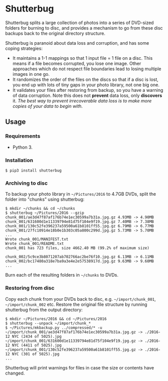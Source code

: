 # Shutterbug

Shutterbug splits a large collection of photos into a series of DVD-sized folders for burning to disc, and provides a mechanism to go from these disc backups back to the original directory structure.

Shutterbug is paranoid about data loss and corruption, and has some coping
strategies:

* It maintains a 1-1 mappings so that 1 input file = 1 file on a disc. This
  means if a file becomes corrupted, you lose one image. Other approaches which
  do not respect file boundaries lead to losing multiple images in one go.
* It randomizes the order of the files on the discs so that if a disc is lost,
  you end up with lots of tiny gaps in your photo library, not one big one.
* It validates your files after restoring from backup, so you have a warning of
  data corruption. Note this does not **prevent** data loss, only **discovers**
  it. *The best way to prevent irrecoverable data loss is to make more copies of
  your data to begin with.*

## Usage

### Requirements

* Python 3.

### Installation

```
$ pip3 install shutterbug
```

### Archiving to disc

To backup your photo library in `~/Pictures/2016` to 4.7GB DVDs, split the folder into "chunks" using shutterbug:

```
$ mkdir ~/chunks && cd ~/chunks
$ shutterbug ~/Pictures/2016 --gzip
chunk_001/ae3d47f87af176b74e1ec30599a7b31a.jpg.gz 4.93MB -> 4.90MB
chunk_001/631600d1e11339794e81d75f104e9f19.jpg.gz 7.40MB -> 7.38MB
chunk_001/130c52fe396237a59500a61b8101ff55.jpg.gz 6.79MB -> 6.77MB
chunk_001/27fc10914e18b0e1b303c05a800c299d.jpg.gz 5.73MB -> 5.70MB
...
Wrote chunk_001/MANIFEST.txt
Wrote chunk_001/README.txt
chunk_001 has 723 files, size 4662.40 MB (99.2% of maximum size)

chunk_002/5c9ce3b8071207ab702766ac2be76f10.jpg.gz 6.13MB -> 6.11MB
chunk_002/bc17480a318e7ba9a3e4e2e57538917d.jpg.gz 9.63MB -> 9.60MB
...
```

Burn each of the resulting folders in `~/chunks` to DVDs.

### Restoring from disc

Copy each chunk from your DVDs back to disc, e.g. `~/import/chunk_001`,
`~/import/chunk_002` etc. Restore the original file structure by running
shutterbug from the output directory:

```
$ mkdir ~/Pictures/2016 && cd ~/Pictures/2016
$ shutterbug --unpack ~/import/chunk_*
$ ~/Pictures/mkbackup.py ../compressed/* -u
~/import/chunk_001/ae3d47f87af176b74e1ec30599a7b31a.jpg.gz -> ./2016-12 NYC (2434 of 5025).jpg
~/import/chunk_001/631600d1e11339794e81d75f104e9f19.jpg.gz -> ./2016-12 NYC (4411 of 5025).jpg
~/import/chunk_001/130c52fe396237a59500a61b8101ff55.jpg.gz -> ./2016-12 NYC (301 of 5025).jpg
...
```

Shutterbug will print warnings for files in case the size or contents have
changed.

